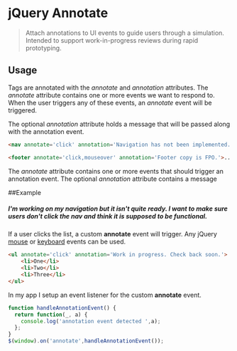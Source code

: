 jQuery Annotate
===================

> Attach annotations to UI events to guide users through a simulation. Intended to support work-in-progress reviews during rapid prototyping.

## Usage

Tags are annotated with the _annotate_ and _annotation_ attributes. The _annotate_ attribute contains one or more events we want to respond to. When the user triggers any of these events, an _annotate_ event will be triggered.

The optional _annotation_ attribute holds a message that will be passed along with the annotation event.

```html
<nav annotate='click' annotation='Navigation has not been implemented.'>...</nav>

<footer annotate='click,mouseover' annotation='Footer copy is FPO.'>...</footer>
```

The _annotate_ attribute contains one or more events that should trigger an annotation event.
The optional _annotation_ attribute contains a message 

##Example

##### I'm working on my navigation but it isn't quite ready. I want to make sure users don't click the nav and think it is supposed to be functional.

If a user clicks the list, a custom **annotate** event will trigger. Any jQuery [mouse](http://api.jquery.com/category/events/mouse-events/) or [keyboard](http://api.jquery.com/category/events/keyboard-events/) events can be used.
```html
<ul annotate='click' annotation='Work in progress. Check back soon.'>
	<li>One</li>
	<li>Two</li>
	<li>Three</li>
</ul>
```

In my app I setup an event listener for the custom **annotate** event.

```js
function handleAnnotationEvent() {
  return function(_, a) {
    console.log('annotation event detected ',a);
  };
}
$(window).on('annotate',handleAnnotationEvent());
```
